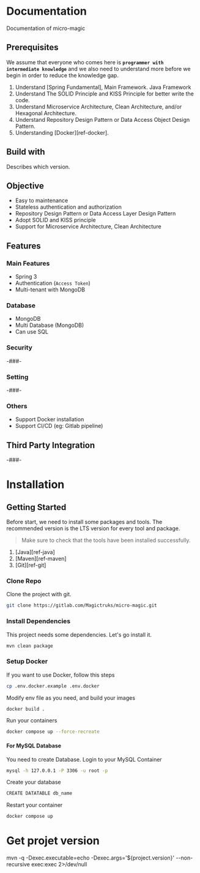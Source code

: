 # Documentation

Documentation of micro-magic

## Prerequisites

We assume that everyone who comes here is **`programmer with intermediate knowledge`** and we also need to understand more before we begin in order to reduce the knowledge gap.

1. Understand [Spring Fundamental], Main Framework. Java Framework
1. Understand The SOLID Principle and KISS Principle for better write the code.
2. Understand Microservice Architecture, Clean Architecture, and/or Hexagonal Architecture.
3. Understand Repository Design Pattern or Data Access Object Design Pattern.
4. Understanding [Docker][ref-docker].

## Build with

Describes which version.

## Objective

* Easy to maintenance
* Stateless authentication and authorization
* Repository Design Pattern or Data Access Layer Design Pattern
* Adopt SOLID and KISS principle
* Support for Microservice Architecture, Clean Architecture

## Features
### Main Features

* Spring 3
* Authentication (`Access Token`)
* Multi-tenant with MongoDB


### Database

* MongoDB
* Multi Database (MongoDB)
* Can use SQL

### Security
-###-

### Setting
-###-

### Others

* Support Docker installation
* Support CI/CD (eg: Gitlab pipeline)

## Third Party Integration
-###-

# Installation

## Getting Started

Before start, we need to install some packages and tools.
The recommended version is the LTS version for every tool and package.

> Make sure to check that the tools have been installed successfully.

1. [Java][ref-java]
2. [Maven][ref-maven]
3. [Git][ref-git]

### Clone Repo

Clone the project with git.

```bash
git clone https://gitlab.com/Magictruks/micro-magic.git
```

### Install Dependencies

This project needs some dependencies. Let's go install it.

```bash
mvn clean package
```

### Setup Docker

If you want to use Docker, follow this steps

```bash
cp .env.docker.example .env.docker
```

Modify env file as you need, and build your images

```bash
docker build .
```

Run your containers

```bash
docker compose up --force-recreate
```

#### For MySQL Database

You need to create Database. Login to your MySQL Container

```bash
mysql -h 127.0.0.1 -P 3306 -u root -p
```

Create your database

```bash
CREATE DATATABLE db_name
```

Restart your container

```bash
docker compose up
```

# Get projet version
mvn -q -Dexec.executable=echo -Dexec.args='${project.version}' --non-recursive exec:exec 2>/dev/null 